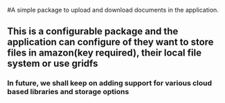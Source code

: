 #A simple package to upload and download documents in the application.
## This is a configurable package and the application can configure of they want to store files in amazon(key required), their local file system or use gridfs

### In future, we shall keep on adding support for various cloud based libraries and storage options